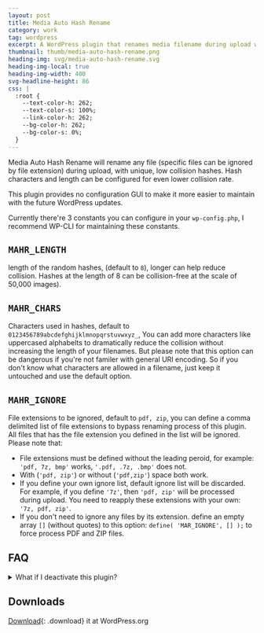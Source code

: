 ```yaml
---
layout: post
title: Media Auto Hash Rename
category: work
tag: wordpress
excerpt: A WordPress plugin that renames media filename during upload with unique hash.
thumbnail: thumb/media-auto-hash-rename.png
heading-img: svg/media-auto-hash-rename.svg
heading-img-local: true
heading-img-width: 400
svg-headline-height: 86
css: |
  :root {
    --text-color-h: 262;
    --text-color-s: 100%;
    --link-color-h: 262;
    --bg-color-h: 262;
    --bg-color-s: 0%;
  }
---
```


Media Auto Hash Rename will rename any file (specific files can be ignored by file extension) during upload, with unique, low collision hashes. Hash characters and length can be configured for even lower collision rate.

This plugin provides no configuration GUI to make it more easier to maintain with the future WordPress updates.

Currently there're 3 constants you can configure in your `wp-config.php`, I recommend WP-CLI for maintaining these constants.

## `MAHR_LENGTH`

length of the random hashes, (default to `8`), longer can help reduce collision. Hashes at the length of 8 can be collision-free at the scale of 50,000 images).

## `MAHR_CHARS`

Characters used in hashes, default to `0123456789abcdefghijklmnopqrstuvwxyz_`, You can add more characters like uppercased alphabelts to dramatically reduce the collision without increasing the length of your filenames. But please note that this option can be dangerous if you're not familer with general URI encoding. So if you don't know what characters are allowed in a filename, just keep it untouched and use the default option.

## `MAHR_IGNORE`

File extensions to be ignored, default to `pdf, zip`, you can define a comma delimited list of file extensions to bypass renaming process of this plugin. All files that has the file extension you defined in the list will be ignored. Please note that:
  - File extensions must be defined without the leading peroid, for example: `'pdf, 7z, bmp'` works, `'.pdf, .7z, .bmp'` does not.
  - With (`'pdf, zip'`) or without (`'pdf,zip'`) space both work.
  - If you define your own ignore list, default ignore list will be discarded. For example, if you define `'7z'`, then `'pdf, zip'` will be processed during upload. You need to reapply these extensions with your own: `'7z, pdf, zip'`.
  - If you don't need to ignore any files by its extension. define an empty array `[]` (without quotes) to this option: `define( 'MAR_IGNORE', [] );` to force process PDF and ZIP files.

## FAQ

<details>
  <summary>What if I deactivate this plugin?</summary>
  <p>This pluigin, doesn't not write any extra data into your database. The files renamed by this plugin will still work after you deactivate this plugin.</p>
</details>

## Downloads

[Download](https://wordpress.org/plugins/media-auto-hash-rename/){: .download} it at WordPress.org
